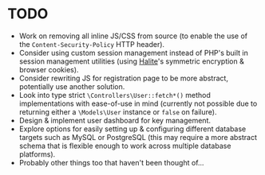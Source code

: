 # TODO

 * Work on removing all inline JS/CSS from source (to enable the use of the
   `Content-Security-Policy` HTTP header).
 * Consider using custom session management instead of PHP's built in session
   management utilities (using [Halite](https://github.com/paragonie/halite)'s
   symmetric encryption & browser cookies).
 * Consider rewriting JS for registration page to be more abstract, potentially
   use another solution.
 * Look into type strict `\Controllers\User::fetch*()` method implementations
   with ease-of-use in mind (currently not possible due to returning either
   a `\Models\User` instance or `false` on failure).
 * Design & implement user dashboard for key management.
 * Explore options for easily setting up & configuring different database
   targets such as MySQL or PostgreSQL (this may require a more abstract schema
   that is flexible enough to work across multiple database platforms).
 * Probably other things too that haven't been thought of...
